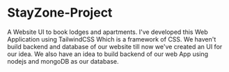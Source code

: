 # StayZone-Project
 A Website UI to book lodges and apartments.
 I've developed this Web Application using TailwindCSS Which is a framework of CSS.
We haven't build backend and database of our website till now we've created an UI for our idea.
We also have an idea to build backend of our web App using nodejs and mongoDB as our database.